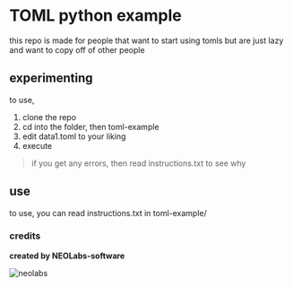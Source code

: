 # TOML python example

this repo is made for people that want to start using tomls but are just lazy and want to copy off of other people

## experimenting

to use, 

1. clone the repo
2. cd into the folder, then toml-example
3. edit data1.toml to your liking
4. execute

> if you get any errors, then read instructions.txt to see why

## use

to use, you can read instructions.txt in toml-example/


 ### credits

**created by NEOLabs-software**

![neolabs](https://github.com/NEOLabs-software/example-form-html/assets/101670923/7acb51d9-c48f-470a-9473-981358fb4865)

